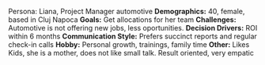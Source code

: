 Persona: Liana, Project Manager automotive
   **Demographics:** 40, female, based in Cluj Napoca
   **Goals:** Get allocations for her team
   **Challenges:** Automotive is not offering new jobs, less oportunities.
   **Decision Drivers:** ROI within 6 months
   **Communication Style:** Prefers succinct reports and regular check-in calls 
   **Hobby:** Personal growth, trainings, family time
   **Other:** Likes Kids, she is a mother, does not like small talk. Result oriented, very empatic